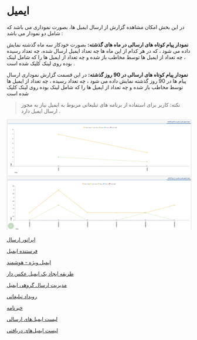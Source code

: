 # ایمیل 

در این بخش امکان مشاهده گزارش از ارسال ایمیل ها، بصورت نموداری می باشد که شامل دو نمودار می باشد :

**نمودار پیام کوتاه های ارسالی در ماه های گذشته:**  بصورت خودکار سه ماه گذشته نمایش داده می شود ، که در هر کدام از این ماه ها چه تعداد ایمیل ارسال شده، چه تعداد رسیده ، چه تعداد از ایمیل ها توسط مخاطب باز شده و چه تعداد از ایمیل ها را که شامل لینک بوده روی لینک کلیک شده است  .

**نمودار پیام کوتاه های ارسالی در 90 روز گذشته:**  در این قسمت گزارش نموداری ارسال پیام ها در 90 روز گذشته نمایش داده می شود ، چه تعداد رسیده ، چه تعداد از ایمیل ها توسط مخاطب باز شده و چه تعداد از ایمیل ها را که شامل لینک بوده روی لینک کلیک شده است 

> نکته: کاربر برای استفاده از برنامه های تبلیغاتی مربوط به ایمیل نیاز به مجوز ارسال ایمیل دارد .

![](advertising-mail.png)

[اپراتور ارسال](https://github.com/1stco/PayamGostarDocs/blob/master/help2.5.4/Marketing/email/Send-operators/Send-operators.md)

[فرستنده ایمیل](https://github.com/1stco/PayamGostarDocs/blob/master/help2.5.4/Marketing/email/Email-sender/Email-sender.md)

[ایمیل ویژه - هوشمند](https://github.com/1stco/PayamGostarDocs/blob/master/help2.5.4/Marketing/email/Smart-email/smart-email.md)

[طریقه ایجاد یک ایمیل عکس دار](https://github.com/1stco/PayamGostarDocs/blob/master/help2.5.4/Marketing/email/Photo-email/Photo-email.md)

[مدیریت ارسال گروهی ایمیل](https://github.com/1stco/PayamGostarDocs/blob/master/help2.5.4/Marketing/email/send-group-email/send-group-email.md)

[رویداد تبلیغاتی](https://github.com/1stco/PayamGostarDocs/blob/master/help2.5.4/Marketing/email/Advertising-event-email/advertising-event-email.md)

[خبرنامه](https://github.com/1stco/PayamGostarDocs/blob/master/help2.5.4/Marketing/email/Newsletters-email/Newsletters-email.md)

[لیست ایمیل‌های ارسالی](https://github.com/1stco/PayamGostarDocs/blob/master/help2.5.4/Marketing/email/Send-List-email/send-list.-email.md)

[لیست ایمیل‌های دریافتی](https://github.com/1stco/PayamGostarDocs/blob/master/help2.5.4/Marketing/email/resive-list-email/resive-list-email.md)
